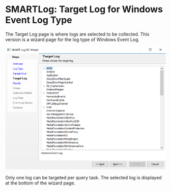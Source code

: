 # SMARTLog: Target Log for Windows Event Log Type

The Target Log page is where logs are selected to be collected. This version is a wizard page for the log type of Windows Event Log.

![SMART Log DC Wizard Target Log page for Windows Event Log](/static/img/product_docs/accessanalyzer/accessanalyzer/enterpriseauditor/admin/datacollector/smartlog/targetlogtype/targetlogwindowsevent.png)

Only one log can be targeted per query task. The selected log is displayed at the bottom of the wizard page.
